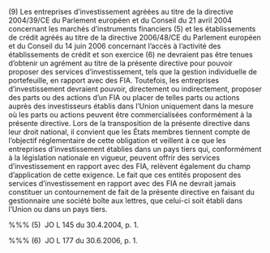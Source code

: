 (9) Les entreprises d’investissement agréées au titre de la directive 2004/39/CE du Parlement européen et du Conseil du 21 avril 2004 concernant les marchés d’instruments financiers (5) et les établissements de crédit agréés au titre de la directive 2006/48/CE du Parlement européen et du Conseil du 14 juin 2006 concernant l’accès à l’activité des établissements de crédit et son exercice (6) ne devraient pas être tenues d’obtenir un agrément au titre de la présente directive pour pouvoir proposer des services d’investissement, tels que la gestion individuelle de portefeuille, en rapport avec des FIA. Toutefois, les entreprises d’investissement devraient pouvoir, directement ou indirectement, proposer des parts ou des actions d’un FIA ou placer de telles parts ou actions auprès des investisseurs établis dans l’Union uniquement dans la mesure où les parts ou actions peuvent être commercialisées conformément à la présente directive. Lors de la transposition de la présente directive dans leur droit national, il convient que les États membres tiennent compte de l’objectif réglementaire de cette obligation et veillent à ce que les entreprises d’investissement établies dans un pays tiers qui, conformément à la législation nationale en vigueur, peuvent offrir des services d’investissement en rapport avec des FIA, relèvent également du champ d’application de cette exigence. Le fait que ces entités proposent des services d’investissement en rapport avec des FIA ne devrait jamais constituer un contournement de fait de la présente directive en faisant du gestionnaire une société boîte aux lettres, que celui-ci soit établi dans l’Union ou dans un pays tiers.

%%% (5)  JO L 145 du 30.4.2004, p. 1.

%%% (6)  JO L 177 du 30.6.2006, p. 1.
